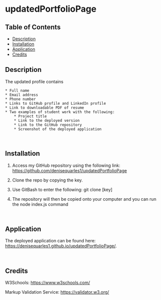 # updatedPortfolioPage

## Table of Contents
* [Description](#description)
* [Installation](#installation)
* [Application](#application)
* [Credits](#credits)

## Description
The updated profile contains

    * Full name
    * Email address 
    * Phone number
    * Links to GitHub profile and LinkedIn profile
    * Link to downloadable PDF of resume
    * Two examples of student work with the following:
        * Project title
        * Link to the deployed version
        * Link to the GitHub repository
        * Screenshot of the deployed application

<br>
 
## Installation
1. Access my GitHub repository using the following link: https://github.com/denisequarles1/updatedPortfolioPage

2. Clone the repo by copying the key.

3. Use GitBash to enter the following: git clone [key]

4. The repository will then be copied onto your computer and you can run the node index.js command

<br>

## Application
The deployed application can be found here: https://denisequarles1.github.io/updatedPortfolioPage/.

<br>

## Credits
W3Schools: https://www.w3schools.com/

Markup Validation Service: https://validator.w3.org/

